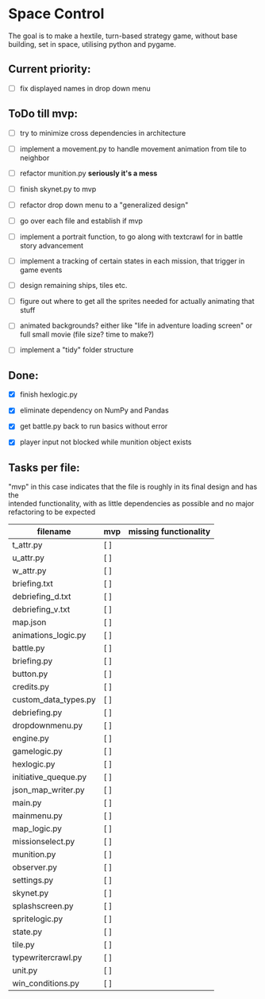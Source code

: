 # Space Control  
The goal is to make a hextile, turn-based strategy game, without base building, set in space, utilising python and pygame.  


## Current priority:  
* [ ] fix displayed names in drop down menu


## ToDo till mvp:  
* [ ] try to minimize cross dependencies in architecture
* [ ] implement a movement.py to handle movement animation from tile to neighbor
* [ ] refactor munition.py __seriously it's a mess__
* [ ] finish skynet.py to mvp
* [ ] refactor drop down menu to a "generalized design"
* [ ] go over each file and establish if mvp
* [ ] implement a portrait function, to go along with textcrawl for in battle story advancement
* [ ] implement a tracking of certain states in each mission, that trigger in game events
* [ ] design remaining ships, tiles etc.
* [ ] figure out where to get all the sprites needed for actually animating that stuff
* [ ] animated backgrounds? either like "life in adventure loading screen" or full small movie (file size? time to make?)
* [ ] implement a "tidy" folder structure


## Done:
* [x] finish hexlogic.py
* [x] eliminate dependency on NumPy and Pandas
* [x] get battle.py back to run basics without error
* [x] player input not blocked while munition object exists


## Tasks per file:  

"mvp" in this case indicates that the file is roughly in its final design and has the  
intended functionality, with as little dependencies as possible and no major refactoring to be expected  

| filename                  | mvp | missing functionality                      |
|---------------------------|-----|--------------------------------------------|
|t_attr.py                  | [ ] |                                            |
|u_attr.py                  | [ ] |                                            |
|w_attr.py                  | [ ] |                                            |
|briefing.txt               | [ ] |                                            |
|debriefing_d.txt           | [ ] |                                            |
|debriefing_v.txt           | [ ] |                                            |
|map.json                   | [ ] |                                            |
|animations_logic.py        | [ ] |                                            |
|battle.py                  | [ ] |                                            |
|briefing.py                | [ ] |                                            |
|button.py                  | [ ] |                                            |
|credits.py                 | [ ] |                                            |
|custom_data_types.py       | [ ] |                                            |
|debriefing.py              | [ ] |                                            |
|dropdownmenu.py            | [ ] |                                            |
|engine.py                  | [ ] |                                            |
|gamelogic.py               | [ ] |                                            |
|hexlogic.py                | [ ] |                                            |
|initiative_queque.py       | [ ] |                                            |
|json_map_writer.py         | [ ] |                                            |
|main.py                    | [ ] |                                            |
|mainmenu.py                | [ ] |                                            |
|map_logic.py               | [ ] |                                            |
|missionselect.py           | [ ] |                                            |
|munition.py                | [ ] |                                            |
|observer.py                | [ ] |                                            |
|settings.py                | [ ] |                                            |
|skynet.py                  | [ ] |                                            |
|splashscreen.py            | [ ] |                                            |
|spritelogic.py             | [ ] |                                            |
|state.py                   | [ ] |                                            |
|tile.py                    | [ ] |                                            |
|typewritercrawl.py         | [ ] |                                            |
|unit.py                    | [ ] |                                            |
|win_conditions.py          | [ ] |                                            |


